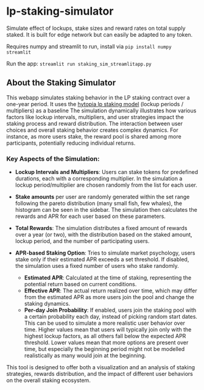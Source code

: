 # lp-staking-simulator
Simulate effect of lockups, stake sizes and reward rates on total supply staked. It is built for edge network but can easily be adapted to any token. 

Requires numpy and streamlit to run, install via
`pip install numpy streamlit`

Run the app:
`streamlit run staking_sim_streamlitapp.py`

## About the Staking Simulator
This webapp simulates staking behavior in the LP staking contract over a one-year period. It uses the [hytopia lp staking model](https://docs.hytopia.com/docs/stake-to-liquidity-pool) (lockup periods / multipliers) as a baseline 
The simulation dynamically illustrates how various factors like lockup intervals, multipliers, and user strategies impact the staking process and reward distribution.
The interaction between user choices and overall staking behavior creates complex dynamics. For instance, as more users stake, the reward pool is shared among more participants, potentially reducing individual returns.
            
### Key Aspects of the Simulation:

- **Lockup Intervals and Multipliers**: Users can stake tokens for predefined durations, each with a corresponding multiplier. In the simulation a lockup period/multiplier are chosen randomly from the list for each user.

- **Stake amounts** per user are randomly generated within the set range following the pareto distribution (many small fish, few whales), the histogram can be seen in the sidebar. The simulation then calculates the rewards and APR for each user based on these parameters. 
            
- **Total Rewards**: The simulation distributes a fixed amount of rewards over a year (or two), with the distribution based on the staked amount, lockup period, and the number of participating users. 

- **APR-based Staking Option**: Tries to simulate market psychology, users stake only if their estimated APR exceeds a set threshold. If disabled, the simulation uses a fixed number of users who stake randomly.
    - **Estimated APR**: Calculated at the time of staking, representing the potential return based on current conditions.
    - **Effective APR**: The actual return realized over time, which may differ from the estimated APR as more users join the pool and change the staking dynamics.
    - **Per-day Join Probability**: If enabled, users join the staking pool with a certain probability each day, instead of picking random start dates. This can be used to simulate a more realistic user behavior over time. Higher values mean that users will typically join only with the highest lockup factors, as all others fall below the expected APR threshold. Lower values mean that more options are present over time, but especially the beginning period might not be modelled realistically as many would join at the beginning.
            

This tool is designed to offer both a visualization and an analysis of staking strategies, rewards distribution, and the impact of different user behaviors on the overall staking ecosystem.
